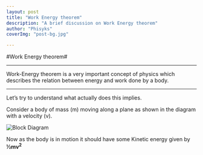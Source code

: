 ```yaml
---
layout: post
title: "Work Energy theorem"
description: "A brief discussion on Work Energy theorem"
author: "Phisyks"
coverImg: "post-bg.jpg"

---
```


#Work Energy theorem#

***
Work-Energy theorem is a very important concept of physics which describes the relation between energy and work done by a body.
***

Let’s try to understand what actually does this implies.

Consider a body of mass (m) moving along a plane as shown in the diagram with a velocity (v).

![Block Diagram](https://phisyks.files.wordpress.com/2015/08/081115_1239_workenergyt1.png?w=656)

Now as the body is in motion it should have some Kinetic energy given by **½mv<sup>2</sup>**
